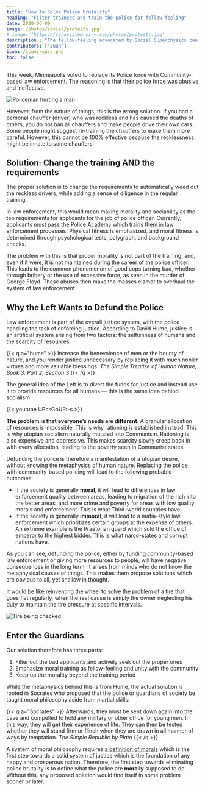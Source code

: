 ```yaml
---
title: "How to Solve Police Brutality"
heading: "Filter trainees and train the police for fellow-feeling"
date: 2020-06-09
image: /photos/social/protests.jpg
# image: "https://sorasystem.sirv.com/photos/protests.jpg"
description : "The fellow-feeling advocated by Social Superphysics can be used to make policemen less brutal"
contributors: ['Juan']
icon: /icons/spss.png
toc: false
---
```



This week, Minneapolis voted to replace its Police force with Community-based law enforcement. The reasoning is that their police force was abusive and ineffective.

![Policeman hurting a man](https://sorasystem.sirv.com/photos/police.jpg)

However, from the nature of things, this is the wrong solution. If you had a personal chauffer (driver) who was reckless and has caused the deaths of others, you do not ban all chauffers and make people drive their own cars. Some people might suggest re-training the chauffers to make them more careful. However, this cannot be 100% effective because the recklessness might be innate to some chauffers.


## Solution: Change the training AND the requirements

The proper solution is to change the requirements to automatically weed out the reckless drivers, while adding a sense of diligence in the regular training.

In law enforcement, this would mean making morality and sociability as the top requirements for applicants for the job of police officer. Currently, applicants must pass the Police Academy which trains them in law enforcement processes. Physical fitness is emphasized, and moral fitness is determined through psychological tests, polygraph, and background checks.

The problem with this is that proper morality is not part of the training, and, even if it were, it is not maintained during the career of the police officer. This leads to the common phenomenon of good cops turning bad, whether through bribery or the use of excessive force, as seen in the murder of George Floyd. These abuses then make the masses clamor to overhaul the system of law enforcement.



## Why the Left Wants to Defund the Police

Law enforcement is part of the overall justice system, with the police handling the task of enforcing justice. According to David Hume, justice is an artificial system arising from two factors: the selfishness of humans and the scarcity of resources.

{{< q a="hume" >}}
Increase the benevolence of men or the bounty of nature, and you render justice unnecessary by replacing it with much nobler virtues and more valuable blessings. 
<cite>The Simple Treatise of Human Nature, Book 3, Part 2, Section 3</cite>
{{< /q >}}


The general idea of the Left is to divert the funds for justice and instead use it to provide resources for all humans — this is the same idea behind socialism.

{{< youtube UPcsGoURt-s >}}
<!-- https://www.youtube.com/watch?v=5-aa7rv1CbA -->


**The problem is that everyone’s needs are different**. A granular allocation of resources is impossible. This is why rationing is established instead. This is why utopian socialism naturally mutated into Communism. Rationing is also expensive and oppressive. This makes scarcity slowly creep back in with every allocation, leading to the poverty seen in Communist states.

Defunding the police is therefore a manifestation of a utopian desire, without knowing the metaphysics of human nature. Replacing the police with community-based policing will lead to the following probable outcomes:

- If the society is generally **moral**, it will lead to differences in law enforcement quality between areas, leading to migration of the rich into the better areas, and more crime and poverty for areas with low quality morals and enforcement. This is what Third-world countries have
- If the society is generally **immoral**, it will lead to a mafia-style law enforcement which prioritizes certain groups at the expense of others. An extreme example is the Praetorian guard which sold the office of emperor to the highest bidder. This is what narco-states and corrupt nations have.

As you can see, defunding the police, either by funding community-based law enforcement or giving more resources to people, will have negative consequences in the long term. It arises from minds who do not know the metaphysical causes of things. This makes them propose solutions which are obvious to all, yet shallow in thought. 

It would be like reinventing the wheel to solve the problem of a tire that goes flat regularly, when the real cause is simply the owner neglecting his duty to maintain the tire pressure at specific intervals.

![Tire being checked](https://sorasystem.sirv.com/photos/tire.jpg)



## Enter the Guardians

Our solution therefore has three parts:

1. Filter out the bad applicants and actively seek out the proper ones
2. Emphasize moral training as fellow-feeling and unity with the community
3. Keep up the morality beyond the training period

While the metaphysics behind this is from Hume, the actual solution is rooted in Socrates who proposed that the police or guardians of society be taught moral philosophy aside from martial skills:

{{< q a="Socrates" >}}
Afterwards, they must be sent down again into the cave and compelled to hold any military or other office for young men. In this way, they will get their experience of life. They can then be tested whether they will stand firm or flinch when they are drawn in all manner of ways by temptation.
<cite>The Simple Republic by Plato</cite>
{{< /q >}}

<!--  and requirements in the job is an implementation of Socrates’ solution of having a special breed of philosopher-rulers tasked with maintaining the State. This is the best solution to any problem in justice, whether in states that are small, big, rich or poor. -->

A system of moral philosophy requires [a definition of morals](/social/supersociology/principles/common-interest) which is the first step towards a solid system of justice which is the foundation of any happy and prosperous nation. Therefore, the first step towards eliminating police brutality is to define what the police are **morally** supposed to do. Without this, any proposed solution would find itself in some problem sooner or later.

